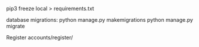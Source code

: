 pip3 freeze local > requirements.txt


database migrations:
python manage.py makemigrations
python manage.py migrate


Register
accounts/register/